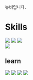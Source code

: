 뉴비입니다.
<h1>Skills</h1>
<div><img src="https://img.shields.io/badge/Html5-E34F26.svg?style=for-the-badge&logo=html5&logoColor=61DAFB" /> <img src="https://img.shields.io/badge/CSS3-1572B6.svg?style=for-the-badge&logo=css3&logoColor=61DAFB" />
  <img src="https://img.shields.io/badge/figma-F24E1E.svg?style=for-the-badge&logo=figma&logoColor=white" /></div>
  <img src="https://img.shields.io/badge/figma-abd2ff.svg?style=for-the-badge&logo=figma&logoColor=white" /></div>
<h2>learn</h2>
<div><img src="https://img.shields.io/badge/React-31A8FF?logo=react&logoColor=white&style=for-the-badge" /> <img src="https://img.shields.io/badge/Node.js-339933.svg?style=for-the-badge&logo=nodedotjs&logoColor=61DAFB" /> <img src="https://img.shields.io/badge/JavaScript-F7DF1E.svg?style=for-the-badge&logo=JavaScript&logoColor=black" /> <img src="https://img.shields.io/badge/TypeScript-3178C6.svg?style=for-the-badge&logo=typescript&logoColor=black" /></div>
<div></div>
